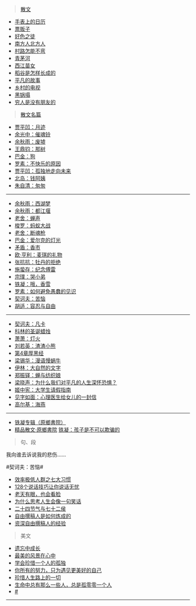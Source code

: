 <link href="../../css/style.css" rel="stylesheet" type="text/css" />

> [散文](https://www.kekeshici.com/sanwen/sanwenjingxuan/)

<div class="pages">

- [手表上的日历](散文/手表上的日历.md)
- [票贩子](散文/票贩子.md)
- [好色之徒](散文/好色之徒.md)
- [南方人北方人](散文/南方人北方人.md)
- [村路怎能不弯](散文/村路怎能不弯.md)
- [青茅河](散文/青茅河.md)
- [西江苗女](散文/西江苗女.md)
- [稻谷是怎样长成的](散文/稻谷是怎样长成的.md)
- [平凡的故事](散文/平凡的故事.md)
- [乡村的电视](散文/乡村的电视.md)
- [黑锅塌](散文/黑锅塌.md)
- [穷人是没有朋友的](散文/穷人是没有朋友的.md)

</div>

> [散文名篇](https://www.kekeshici.com/sanwen/mingpian/)

<div class="pages">

- [贾平凹：月迹](散文/贾平凹：月迹.md)
- [余光中：催魂铃](散文/余光中：催魂铃.md)
- [余秋雨：废墟](散文/余秋雨：废墟.md)
- [王鼎钧：那树](散文/王鼎钧：那树.md)
- [巴金：狗](散文/巴金：狗.md)
- [罗素：不快乐的原因](散文/罗素：不快乐的原因.md)
- [贾平凹：孤独地走向未来](散文/贾平凹：孤独地走向未来.md)
- [北岛：钱阿姨](散文/北岛：钱阿姨.md)
- [朱自清：匆匆](散文/朱自清：匆匆.md)
----

- [余秋雨：西湖梦](散文/余秋雨：西湖梦.md)
- [余秋雨：都江堰](散文/余秋雨：都江堰.md)
- [老舍：蝉声](散文/老舍：蝉声.md)
- [梭罗：蚂蚁大战](散文/梭罗：蚂蚁大战.md)
- [老舍：断魂枪](散文/老舍：断魂枪.md)
- [巴金：爱尔克的灯光](散文/巴金：爱尔克的灯光.md)
- [矛盾：香市](散文/矛盾：香市.md)
- [欧·亨利：麦琪的礼物](散文/欧·亨利：麦琪的礼物.md)
- [张抗抗：牡丹的拒绝](散文/张抗抗：牡丹的拒绝.md)
- [施蛰存：纪念傅雷](散文/施蛰存：纪念傅雷.md)
- [宗璞：哭小弟](散文/宗璞：哭小弟.md)
- [铁凝：哦，香雪](散文/铁凝：哦，香雪.md)
- [罗素：如何避免愚蠢的见识](散文/罗素：如何避免愚蠢的见识.md)
- [契诃夫：苦恼](散文/契诃夫：苦恼.md)
- [胡适：容忍与自由](散文/胡适：容忍与自由.md)
----

- [契诃夫：凡卡](散文/契诃夫：凡卡.md)
- [科林的圣诞蜡烛](散文/科林的圣诞蜡烛.md)
- [萧萧：灯火](散文/萧萧：灯火.md)
- [刘若英：渣渣小熊](散文/刘若英：渣渣小熊.md)
- [第4章厚黑经](散文/第4章厚黑经.md)
- [梁锡华：漫语慢蜗牛](散文/梁锡华：漫语慢蜗牛.md)
- [伊林：大自然的文字](散文/伊林：大自然的文字.md)
- [郑振铎：蝉与纺织娘](散文/郑振铎：蝉与纺织娘.md)
- [梁晓声：为什么我们对平凡的人生深怀恐惧？](散文/梁晓声：为什么我们对平凡的人生深怀恐惧？.md)
- [姬中宪：大学生请假指南](散文/姬中宪：大学生请假指南.md)
- [见字如面：心理医生给女儿的一封信](散文/见字如面：心理医生给女儿的一封信.md)
- [高尔基：海燕](散文/海燕.md)
----

- [铁凝专辑（原鄉書院）](https://mp.weixin.qq.com/mp/appmsgalbum?__biz=MzIzNjA1MzkxNA==&action=getalbum&album_id=1795198494517837828&scene=173&from_msgid=2651307107&from_itemidx=1&count=3&nolastread=1#wechat_redirect%20https://mp.weixin.qq.com/mp/appmsgalbum?__biz=MzIzNjA1MzkxNA==&action=getalbum&album_id=1795198494517837828&scene=173&from_msgid=2651307107&from_itemidx=1&count=3&nolastread=1#wechat_redirect)
- [精品散文·原鄉書院](https://mp.weixin.qq.com/mp/appmsgalbum?__biz=MzIzNjA1MzkxNA==&action=getalbum&album_id=1808306532422336512&scene=173&from_msgid=2651307107&from_itemidx=1&count=3&nolastread=1#wechat_redirect)
[ 铁凝：孩子是不可以欺骗的](https://mp.weixin.qq.com/s?__biz=MzIzNjA1MzkxNA==&mid=2651307107&idx=1&sn=3e0d1b4a58841949c8fa897abe4972e3&scene=58&subscene=0)

</div>

> 句、段

<div class="p">

<span class="wavy">我向谁去诉说我的悲伤……

</div>

<span class="r">#契诃夫：苦恼#

<div class="pages">

- [效率极低人群之七大习惯](散文/效率极低人群之七大习惯.md)
- [128个说话技巧让你说话无忧](散文/128个说话技巧让你说话无忧.md)
- [老天有眼，也会看脸](散文/老天有眼，也会看脸.md)
- [为什么思考人生会像一句笑话](散文/为什么思考人生会像一句笑话.md)
- [二十四节气与七十二侯](散文/二十四节气与七十二侯.md)
- [自由撰稿人是如何炼成的](散文/自由撰稿人是如何炼成的.md)
- [资深自由撰稿人的经验](散文/资深自由撰稿人的经验.md)

</div>

> 美文

<div class="pages">

- [遗忘中成长](散文/遗忘中成长.md)
- [最美的风景在心中](散文/最美的风景在心中.md)
- [学会珍惜一个人的孤独](散文/学会珍惜一个人的孤独.md)
- [你所有的努⼒，只为遇见更美好的⾃⼰](散文/你所有的努⼒，只为遇见更美好的⾃⼰.md)
- [珍惜人生路上的一切](散文/珍惜人生路上的一切.md)
- [生命中总有那么一些人，总是孤零零一个人](散文/生命中总有那么一些人，总是孤零零一个人.md)
- [#](https://www.xuexila.com/)

</div>

----
